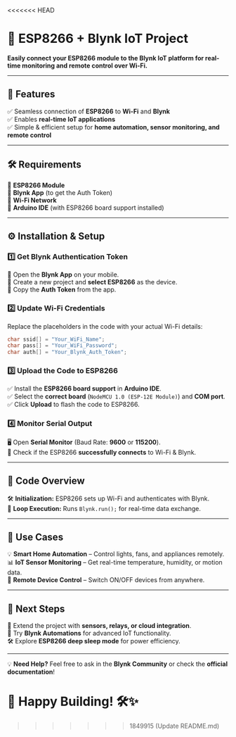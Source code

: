 
<<<<<<< HEAD
# **🚀 ESP8266 + Blynk IoT Project**  
**Easily connect your ESP8266 module to the Blynk IoT platform for real-time monitoring and remote control over Wi-Fi.**  

---

## 🌟 **Features**  
✅ Seamless connection of **ESP8266** to **Wi-Fi** and **Blynk**  
✅ Enables **real-time IoT applications**  
✅ Simple & efficient setup for **home automation, sensor monitoring, and remote control**  

---

## 🛠 **Requirements**  
🔹 **ESP8266 Module**  
🔹 **Blynk App** (to get the Auth Token)  
🔹 **Wi-Fi Network**  
🔹 **Arduino IDE** (with ESP8266 board support installed)  

---

## ⚙️ **Installation & Setup**  

### **1️⃣ Get Blynk Authentication Token**  
📲 Open the **Blynk App** on your mobile.  
📌 Create a new project and **select ESP8266** as the device.  
🔑 Copy the **Auth Token** from the app.  

### **2️⃣ Update Wi-Fi Credentials**  
Replace the placeholders in the code with your actual Wi-Fi details:  
```cpp
char ssid[] = "Your_WiFi_Name";
char pass[] = "Your_WiFi_Password";
char auth[] = "Your_Blynk_Auth_Token";
```

### **3️⃣ Upload the Code to ESP8266**  
✅ Install the **ESP8266 board support** in **Arduino IDE**.  
✅ Select the **correct board** (`NodeMCU 1.0 (ESP-12E Module)`) and **COM port**.  
✅ Click **Upload** to flash the code to ESP8266.  

### **4️⃣ Monitor Serial Output**  
🖥 Open **Serial Monitor** (Baud Rate: **9600** or **115200**).  
📶 Check if the ESP8266 **successfully connects** to Wi-Fi & Blynk.  

---

## 📜 **Code Overview**  
🛠 **Initialization:** ESP8266 sets up Wi-Fi and authenticates with Blynk.  
🔄 **Loop Execution:** Runs `Blynk.run();` for real-time data exchange.  

---

## 🎯 **Use Cases**  
💡 **Smart Home Automation** – Control lights, fans, and appliances remotely.  
📊 **IoT Sensor Monitoring** – Get real-time temperature, humidity, or motion data.  
🔌 **Remote Device Control** – Switch ON/OFF devices from anywhere.  

---

## 🎯 **Next Steps**  
🚀 Extend the project with **sensors, relays, or cloud integration**.  
📡 Try **Blynk Automations** for advanced IoT functionality.  
🛠 Explore **ESP8266 deep sleep mode** for power efficiency.  

---

💡 **Need Help?** Feel free to ask in the **Blynk Community** or check the **official documentation**!  

🚀 **Happy Building!** 🛠✨  
=======
>>>>>>> 1849915 (Update README.md)
